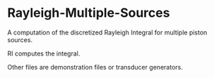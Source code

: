 # Rayleigh-Multiple-Sources
A computation of the discretized Rayleigh Integral for multiple piston sources.

  RI computes the integral.
  
  Other files are demonstration files or transducer generators.
